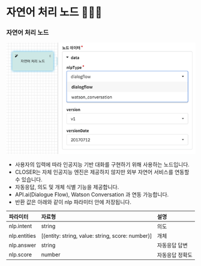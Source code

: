 # 자연어 처리 노드 👩🏻‍🔬

### **자연어 처리 노드**   <a id="nlp-node"></a>

![&#xC790;&#xC5F0;&#xC5B4; &#xCC98;&#xB9AC; &#xB178;&#xB4DC; &#xC608;&#xC2DC;](../../../.gitbook/assets/guide_%20%2811%29.png)

* 사용자의 입력에 따라 인공지능 기반 대화를 구현하기 위해 사용하는 노드입니다.
* CLOSER는 자체 인공지능 엔진은 제공하지 않지만 외부 자연어 서비스를 연동할 수 있습니다.
* 자동응답, 의도 및 개체 식별 기능을 제공합니다.
* API.ai\(Dialogue Flow\), Watson Conversation 과 연동 가능합니다.
* 반환 값은 아래와 같이 nlp 파라미터 안에 저장됩니다.

| 파라미터 | 자료형 | 설명 |
| :--- | :--- | :--- |
| nlp.intent | string | 의도 |
| nlp.entities | \[{entity: string, value: string, score: number}\] | 개체 |
| nlp.answer | string | 자동응답 답변 |
| nlp.score | number | 자동응답 정확도 |

